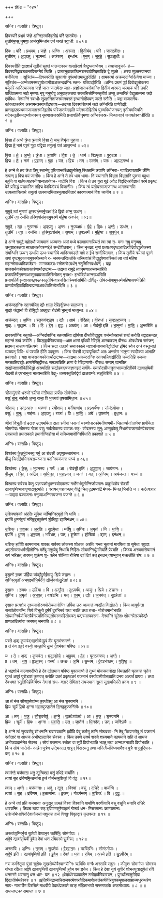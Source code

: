+++
title = "०४५"

+++


अग्निः। वत्सप्रिः। त्रिष्टुप्।

दि॒वस्परि॑ प्रथ॒मं ज॑ज्ञे अ॒ग्निर॒स्मद्द्वि॒तीयं॒ परि॑ जा॒तवे॑दाः ।  
तृ॒तीय॑म॒प्सु नृ॒मणा॒ अज॑स्र॒मिन्धा॑न एनं जरते स्वा॒धीः ॥ ०१॥

दि॒वः । परि॑ । प्र॒थ॒मम् । ज॒ज्ञे॒ । अ॒ग्निः । अ॒स्मत् । द्वि॒तीय॑म् । परि॑ । जा॒तऽवे॑दाः ।  
तृ॒तीय॑म् । अ॒प्ऽसु । नृ॒ऽमनाः॑ । अज॑स्रम् । इन्धा॑नः । ए॒न॒म् । ज॒र॒ते॒ । सु॒ऽआ॒धीः ॥

दिवस्परीति द्वादशर्चं तृतीयं सूक्तं भालन्दनस्य वत्सप्रेरार्षं त्रैष्टुभमाग्नेयम् । तथाचानुक्रां- तं—दिवस्परिद्वादशवत्सप्रिराग्नेयं त्विति । प्रातरनुवाकाश्विनशस्त्रयोरिदमादिके द्वे सूक्ते । अस्य सूक्तस्यान्त्यां वर्जयित्वा । सूत्रितंच—दिवस्परीति सूक्तयोः पूर्वस्योत्तमामुद्धरेदिति । क्षामवत्यां अक्रन्ददग्निरित्येषा याज्या । सूत्रितंच—अग्नेत्वमस्मद्युयोध्यमीवाअक्रन्ददग्निः स्तन- यन्निवद्यौरिति ।अग्निः प्रथमं पूर्वं दिवोद्युलोकस्य पर्युपरि आदित्यात्मना जज्ञे जातः जातवेदाः जात- प्रज्ञोजातधनोवाग्निः द्वितीयं अस्मत् अस्माकं परि उपरि पार्थिवात्मना जज्ञे नृमणाः नृषु मनुष्येषु अनुग्राहकतया सक्तचित्तोग्निस्तृतीयं अप्सु अन्तरिक्षे वैद्युतात्मना जज्ञे एवंविध- मेनमग्निं स्वाधीः सुप्रज्ञोनेताजस्रमनवरतं इन्धानोदीपयन् जरते स्तौति । यद्वा वाजसनेय- कोक्तप्रकारेण अस्यमन्त्रस्यार्थोद्रष्टव्यः—तद्यथा दिवस्परिप्रथमं जज्ञे अग्निरिति प्राणेवैद्यौः प्राणाद्वाएषप्रथममजायतास्मद्द्वितीयं परिजातवेदाइति यदेनमदोद्वितीयं पुरुषविधोजनयत् तृतीयमप्स्विति यदेनन्तृतीयमद्भ्योजनयन् नृमणाअजस्रमिति प्रजापतिर्वैनृमणाः अग्निरजस्र- मिन्धानएनं जनयतेस्वाधीरिति ॥ १ ॥

अग्निः। वत्सप्रिः। त्रिष्टुप्।

वि॒द्मा ते॑ अग्ने त्रे॒धा त्र॒याणि॑ वि॒द्मा ते॒ धाम॒ विभृ॑ता पुरु॒त्रा ।  
वि॒द्मा ते॒ नाम॑ पर॒मं गुहा॒ यद्वि॒द्मा तमुत्सं॒ यत॑ आज॒गन्थ॑ ॥ ०२॥

वि॒द्म । ते॒ । अ॒ग्ने॒ । त्रे॒धा । त्र॒याणि॑ । वि॒द्म । ते॒ । धाम॑ । विऽभृ॑ता । पु॒रु॒ऽत्रा ।  
वि॒द्म । ते॒ । नाम॑ । प॒र॒मम् । गुहा॑ । यत् । वि॒द्म । तम् । उत्स॑म् । यतः॑ । आ॒ऽज॒गन्थ॑ ॥

हे अग्ने ते तव त्रेधा त्रिषु स्थानेषु पृथिव्यन्तरिक्षद्युलोकेषु स्थितानि त्रयाणि अग्निवा- य्वादित्याख्यानि त्रीणि रूपाण् इ विद्म वयं जानीमः । किंच हे अग्ने ते तव धाम धामा- नि स्थानानि विभृता विभृतानि पुरुत्रा बहुधा बहूनि वा गार्हपत्याहवनीयान्वाहार्यपच- नादीनि विद्म । किंच ते तव गुहा गूढं अवेद विद्वद्भिरविज्ञातं परमं प्रकृष्टं वेदे प्रसिद्धं यन्नामस्ति तद्विद्म वेदविदोवयं विजानीमः । किंच त्वं यतोयस्मादाजगन्थ आगतवानसि उत्पन्नवानित्यर्थः तमुत्सं उत्स्यन्दयितारमुत्पादयितारं कारणात्मानं विद्म जानीम ॥ २ ॥

अग्निः। वत्सप्रिः। त्रिष्टुप्।

स॒मु॒द्रे त्वा॑ नृ॒मणा॑ अ॒प्स्व१॒॑न्तर्नृ॒चक्षा॑ ईधे दि॒वो अ॑ग्न॒ ऊध॑न् ।  
तृ॒तीये॑ त्वा॒ रज॑सि तस्थि॒वांस॑म॒पामु॒पस्थे॑ महि॒षा अ॑वर्धन् ॥ ०३॥

स॒मु॒द्रे । त्वा॒ । नृ॒ऽमनाः॑ । अ॒प्ऽसु । अ॒न्तः । नृ॒ऽचक्षाः॑ । ई॒धे॒ । दि॒वः । अ॒ग्ने॒ । ऊध॑न् ।  
तृ॒तीये॑ । त्वा॒ । रज॑सि । त॒स्थि॒ऽवांस॑म् । अ॒पाम् । उ॒पऽस्थे॑ । म॒हि॒षाः । अ॒व॒र्ध॒न् ॥

हे अग्ने समुद्रे महोदधौ जायमानं अप्म्वन्तः अपां मध्ये वडवात्मनास्थितं त्वा त्वां नृ- मणाः नृषु मनुष्यषु अनुग्राहकतया सक्ताचत्तोवरुणईधे सन्दीपितवान् । किंच नृचक्षाः नृणां प्रत्यक्षणदृष्टआदित्योदिवोद्युलोकस्य संबन्धिनि ऊधन् ऊधसि ऊधः स्थानीये आदित्यमंडले यज्ञे त ईधे सन्दीपितवान् । किंच तृतीये त्रयाणां पूरणे अपां वृष्ट्युदकानामुपस्थेस्थाने र- जस्यन्तरिक्षलोके तस्थिवांसं विद्युद्रूपेणावस्थितं त्वा त्वां महिषा महान्तोमाध्यमिकादेवग- णामरुदादयः स्तोतारोऽवर्धन् स्तुतिभिरवर्धयन् । यद्वा वाजसनेयकोक्तप्रकारेणार्थोद्रष्टव्यः— तद्यथा रामुद्रे त्वानृमणाअप्स्वन्तरिति प्रजापतिर्वैनृमणाअप्सुतदाप्रजापतिरित्येतत् नृचक्षा- इन्धेदिवोअग्नऊधन्निति प्रजापतिर्वेनृचक्षाआपइवऊधस्तृतीयेत्वारजसितस्थिवांसमिति द्यौर्वैतृ- तीयंरजोपामुपस्थेमहिषाअवर्धन्निति प्राणावैमहिषादिवित्वाप्राणाअवर्धयन्नित्येतदिति ॥ ३ ॥

अग्निः। वत्सप्रिः। त्रिष्टुप्।

अक्र॑न्दद॒ग्निः स्त॒नय॑न्निव॒ द्यौः क्षामा॒ रेरि॑हद्वी॒रुधः॑ सम॒ञ्जन् ।  
स॒द्यो ज॑ज्ञा॒नो वि हीमि॒द्धो अख्य॒दा रोद॑सी भा॒नुना॑ भात्य॒न्तः ॥ ०४॥

अक्र॑न्दत् । अ॒ग्निः । स्त॒नय॑न्ऽइव । द्यौः । क्षाम॑ । रेरि॑हत् । वी॒रुधः॑ । स॒म्ऽअ॒ञ्जन् ।  
स॒द्यः । ज॒ज्ञा॒नः । वि । हि । ई॒म् । इ॒द्धः । अख्य॑त् । आ । रोद॑सी॒ इति॑ । भा॒नुना॑ । भा॒ति॒ । अ॒न्तरिति॑ ॥

दावरूपोग्निः स्तूयते—अग्निर्दावाग्निः स्तनयन्निव द्यौर्यथा दीप्तोविद्युद्रूपः पर्जन्योमहान्तं शब्दं करोति तद्वदक्रन्दत् महान्तं शब्दं करोति । किङ्कुर्वन्नित्यत्राह—क्षाम क्षामां पृथिवीं रेरिहत् आस्वादयन् वीरुधः ओषधीश्च समंजन् म्रक्षयन् सन्तापयन्नित्यर्थः । किंच सद्यः तत्क्षणे समानकाले जज्ञानोजायमानैद्धोदीप्तः ईमिदं स्वेन दग्धं वस्तुजातं व्यख्यत् विवि- धं पश्यति हीति पदपूरणः । किंच रोदसी द्यावापृथिव्यौ अतः अन्तरेण भानुना स्वदीप्त्या आभाति प्रकाशते । यद्वा वाजसनयकोत्तार्थोद्रष्टव्यः—तद्यथा अकन्ददग्निः स्तनयन्निवद्यौरिति क्रन्दतिहि पजन्यः स्ततवन्निवद्यौः क्षामारेरिहद्वीरुधः समञ्चन्निति क्षामां वै रेरिह्यमाणो- वीरुधः सम्यग् व्यनक्ति सद्योजज्ञानोविहीमिद्धो अख्यदिति सद्योहवाएषजज्ञानइदं सर्वंवि- ख्यारोदसीभानुनाभात्यतरितीमेवै द्यावापृथिवी रोदसी ते एषभानुना भात्यन्तरिति वैद्यु- तस्यस्तुतिर्यद्वेयं दाअवाग्नेः स्व्तुतिरिति ॥ ४ ॥

अग्निः। वत्सप्रिः। त्रिष्टुप्।

श्री॒णामु॑दा॒रो ध॒रुणो॑ रयी॒णां म॑नी॒षाणां॒ प्रार्प॑णः॒ सोम॑गोपाः ।  
वसुः॑ सू॒नुः सह॑सो अ॒प्सु राजा॒ वि भा॒त्यग्र॑ उ॒षसा॑मिधा॒नः ॥ ०५॥

श्री॒णाम् । उ॒त्ऽआ॒रः । ध॒रुणः॑ । र॒यी॒णाम् । म॒नी॒षाणा॑म् । प्र॒ऽअर्प॑णः । सोम॑ऽगोपाः ।  
वसुः॑ । सू॒नुः । सह॑सः । अ॒प्ऽसु । राजा॑ । वि । भा॒ति॒ । अग्रे॑ । उ॒षसा॑म् । इ॒धा॒नः ॥

श्रीणां विभूतीनां उदारः उद्गमयिता दाता रयीणां धनानां धरुणोधारकोमनीषाणमी- प्सितार्थानां प्रार्पणः प्रार्पयिता सोमगोपाः सोमस्य गोप्ता वसुः सर्वलोकस्य वासकः सह- सोबलस्य सूनुः अप्सूदकेषु स्थितोराजासर्वस्येश्वरश्च उषसामग्रे प्रभातकाले इधानोग्निहोत्रा र्थं समिध्यमानोग्निर्विभाति प्रकाशते ॥ ५ ॥

अग्निः। वत्सप्रिः। त्रिष्टुप्।

विश्व॑स्य के॒तुर्भुव॑नस्य॒ गर्भ॒ आ रोद॑सी अपृणा॒ज्जाय॑मानः ।  
वी॒ळुं चि॒दद्रि॑मभिनत्परा॒यञ्जना॒ यद॒ग्निमय॑जन्त॒ पञ्च॑ ॥ ०६॥

विश्व॑स्य । के॒तुः । भुव॑नस्य । गर्भः॑ । आ । रोद॑सी॒ इति॑ । अ॒पृ॒णा॒त् । जाय॑मानः ।  
वी॒ळुम् । चि॒त् । अद्रि॑म् । अ॒भि॒न॒त् । प॒रा॒ऽयन् । जनाः॑ । यत् । अ॒ग्निम् । अय॑जन्त । पञ्च॑ ॥

विश्वस्य सर्वस्य केतुः प्रज्ञापकोभुवनस्योदकस्य गर्भोगर्भभूतोग्निर्जायमानः प्रादुर्भवन्नेव रोदसी द्यावापृथिव्यावापृणादापूरयति । परायन् परागच्छन् वीळुं चित् दृढमप्यद्रिं मेघम- भिनत् भिनत्ति च । कदेत्यत्राह—यद्यदा पञ्चजनाः मनुष्याअग्निमयजन्त यजन्ते ॥ ६ ॥

अग्निः। वत्सप्रिः। त्रिष्टुप्।

उ॒शिक्पा॑व॒को अ॑र॒तिः सु॑मे॒धा मर्ते॑ष्व॒ग्निर॒मृतो॒ नि धा॑यि ।  
इय॑र्ति धू॒मम॑रु॒षं भरि॑भ्र॒दुच्छु॒क्रेण॑ शो॒चिषा॒ द्यामिन॑क्षन् ॥ ०७॥

उ॒शिक् । पा॒व॒कः । अ॒र॒तिः । सु॒ऽमे॒धाः । मर्ते॑षु । अ॒ग्निः । अ॒मृतः॑ । नि । धा॒यि॒ ।  
इय॑र्ति । धू॒मम् । अ॒रु॒षम् । भरि॑भ्रत् । उत् । शु॒क्रेण॑ । शो॒चिषा॑ । द्याम् । इन॑क्षन् ॥

उशिक् हवींषि कामयमानः पावकः सर्वस्य लोकस्य शोधकः अरतिः गन्ता भूतानां मारयिता वा सुमेधाः सुप्रज्ञः अमृतोमरणधर्मरहितोग्निः मर्तेषु मनुष्येषु निधायि निहितः सोयमग्निर्धूममियर्ति प्रेरयति । किञ्च अरुषमारोचमानं रूपं भरिभ्रत् धारयन् शुक्रेण शु- क्लेन शोचिषा रोचिषा द्यां दिवं उत् इनक्षन् व्याप्नुवन् गच्छतीति शेषः ॥ ७ ॥

अग्निः। वत्सप्रिः। त्रिष्टुप्।

दृ॒शा॒नो रु॒क्म उ॑र्वि॒या व्य॑द्यौद्दु॒र्मर्ष॒मायुः॑ श्रि॒ये रु॑चा॒नः ।  
अ॒ग्निर॒मृतो॑ अभव॒द्वयो॑भि॒र्यदे॑नं॒ द्यौर्ज॒नय॑त्सु॒रेताः॑ ॥ ०८॥

दृ॒शा॒नः । रु॒क्मः । उ॒र्वि॒या । वि । अ॒द्यौ॒त् । दुः॒ऽमर्ष॑म् । आयुः॑ । श्रि॒ये । रु॒चा॒नः ।  
अ॒ग्निः । अ॒मृतः॑ । अ॒भ॒व॒त् । वयः॑ऽभिः । यत् । ए॒न॒म् । द्यौः । ज॒नय॑त् । सु॒ऽरेताः॑ ॥

दृशानः प्रत्यक्षेण दृश्यमानोरुक्मोरोचमानोग्निः उर्विया उरु अत्यन्तं व्यद्यौत विद्योतते । किंच आयुर्गन्ता ससर्वतोयमग्निः श्रिये विभूत्यै दुर्मर्षं दुरभिभवं यथा भवति तथा रुचा- नोरोचमानोभवति सोयमग्निर्वयोभिरन्नैर्वनस्पतिभिरमृतोमरणरहितोभवत् यद्यस्मात्कारणा- देनमग्निं सुरेताः शोभनरेतस्कोद्यौः प्राणआदित्योवा जनयत् जनयति ॥ ८ ॥

अग्निः। वत्सप्रिः। त्रिष्टुप्।

यस्ते॑ अ॒द्य कृ॒णव॑द्भद्रशोचेऽपू॒पं दे॑व घृ॒तव॑न्तमग्ने ।  
प्र तं न॑य प्रत॒रं वस्यो॒ अच्छा॒भि सु॒म्नं दे॒वभ॑क्तं यविष्ठ ॥ ०९॥

यः । ते॒ । अ॒द्य । कृ॒णव॑त् । भ॒द्र॒ऽशो॒चे॒ । अ॒पू॒पम् । दे॒व॒ । घृ॒तऽव॑न्तम् । अ॒ग्ने॒ ।  
प्र । तम् । न॒य॒ । प्र॒ऽत॒रम् । वस्यः॑ । अच्छ॑ । अ॒भि । सु॒म्नम् । दे॒वऽभ॑क्तम् । य॒वि॒ष्ठ॒ ॥

हे भद्रशोचे कल्याणदीप्ते हे देव द्योतमान यविष्ठ युवतमाग्ने ते तुभ्यं योयजमानोद्या स्मिन्नहनि घृतवन्तं घृतेन युक्तं अपूपं पुरोडाशं कृणवत् करोति प्रतरं प्रकृष्टतरं यजमानं वस्योवसीयोच्छप्रति प्रनय अत्यर्थं प्रापय । तथा देवभक्तं स्तुतिभिर्हविर्भिश्च देवानां संभ- क्तारं सेवितारं तंयजमानं द्युम्नं सुखमभिप्रति प्रनय ॥ ९ ॥

अग्निः। वत्सप्रिः। त्रिष्टुप्।

आ तं भ॑ज सौश्रव॒सेष्व॑ग्न उ॒क्थौ॑क्थ॒ आ भ॑ज श॒स्यमा॑ने ।  
प्रि॒यः सूर्ये॑ प्रि॒यो अ॒ग्ना भ॑वा॒त्युज्जा॒तेन॑ भि॒नद॒दुज्जनि॑त्वैः ॥ १०॥

आ । तम् । भ॒ज॒ । सौ॒श्र॒वसेषु॑ । अ॒ग्ने॒ । उ॒क्थेऽउ॑क्थे । आ । भ॒ज॒ । श॒स्यमा॑ने ।  
प्रि॒यः । सूर्ये॑ । प्रि॒यः । अ॒ग्ना । भ॒वा॒ति॒ । उत् । जा॒तेन॑ । भि॒नद॑त् । उत् । जनि॑ऽत्वैः ॥

हे अग्ने त्वं सुश्रवसेषु शोभनानि श्रवांस्यन्नानि हवींषि येषु कर्मसु तानि सौश्रवसा- नि तेषु क्रियमाणेषु तं यजमानं स्तोतारं वा आभज अभीष्टप्रदानेन सेवस्व । किंच उक्थे उक्थे शस्त्रे शस्यमाने पठ्यमाने सति तं आभज अभीष्टप्रदानेनैव सेवस्व । सोयं यजमानः स्तोता वा सूर्ये प्रियोभवाति भवतु तथा अग्नाऽग्नावपि प्रियोभवति । किंच सोयं जातेनो- त्पन्नेन पुत्रेण उद्भिनदत् शत्रून् विदारयतु तथा जनित्वैर्जनिष्यमाणैश्च पुत्रैः शत्रूनुद्भिन- दत् ॥ १० ॥

अग्निः। वत्सप्रिः। त्रिष्टुप्।

त्वाम॑ग्ने॒ यज॑माना॒ अनु॒ द्यून्विश्वा॒ वसु॑ दधिरे॒ वार्या॑णि ।  
त्वया॑ स॒ह द्रवि॑णमि॒च्छमा॑ना व्र॒जं गोम॑न्तमु॒शिजो॒ वि व॑व्रुः ॥ ११॥

त्वाम् । अ॒ग्ने॒ । यज॑मानाः । अनु॑ । द्यून् । विश्वा॑ । वसु॑ । द॒धि॒रे॒ । वार्या॑णि ।  
त्वया॑ । स॒ह । द्रवि॑णम् । इ॒च्छमा॑नाः । व्र॒जम् । गोऽम॑न्तम् । उ॒शिजः॑ । वि । व॒व्रुः॒ ॥

हे अग्ने त्वां प्रति यजमानाः अनुद्यून् प्रत्यहं विश्वा विश्वानि वार्याणि वरणीयानि वसु वसूनि धनानि दधिरे धारयन्ति । किञ्च त्वया सह द्रविणमसुरैरपहृतं गोरूपं धन- मिच्छमानाः कामयमानाः उशिजोमेधाविनोदेवागोमन्तं पशुमन्तं व्रजं विवव्रुः विवृतद्वारं कृतवन्तः ॥ ११ ॥

अग्निः। वत्सप्रिः। त्रिष्टुप्।

अस्ता॑व्य॒ग्निर्न॒रां सु॒शेवो॑ वैश्वान॒र ऋषि॑भिः॒ सोम॑गोपाः ।  
अ॒द्वे॒षे द्यावा॑पृथि॒वी हु॑वेम॒ देवा॑ ध॒त्त र॒यिम॒स्मे सु॒वीर॑म् ॥ १२॥

अस्ता॑वि । अ॒ग्निः । न॒राम् । सु॒ऽशेवः॑ । वै॒श्वा॒न॒रः । ऋषि॑ऽभिः । सोम॑ऽगोपाः ।  
अ॒द्वे॒षे इति॑ । द्यावा॑पृथि॒वी इति॑ । हु॒वे॒म॒ । देवाः॑ । ध॒त्त । र॒यिम् । अ॒स्मे इति॑ । सु॒ऽवीर॑म् ॥

नरां कर्मनेतॄणां पुंसां सुशेवः सुखसेव्योवैश्वानरोग्निः ऋषिभिः मन्त्रैः अस्तावि स्तुतः । कीदृशः सोमगोपाः सोमस्य गोप्ता रक्षिता अद्वेषे द्यावापृथिवी द्यावापृथिव्यौ हुवेम वयं ह्वयेम । किंच हे देवाः यूयं सुवीरं शोभनपुत्राद्युपेतं रयिं धनमस्मे अस्मासु धत्त धार- यत ॥ १२ ॥वेदार्थस्यप्रकाशेन तमोहार्दन्निवारयन् । पुमर्थांश्चतुरोदेया द्विद्यातीर्थमहेश्वरः ॥ १ ॥इतिश्रीमद्राजाधिराजपरमेश्वरवैदिकमार्गप्रवर्तकश्रीवीरबुक्कभूपालसाम्राज्यधुरन्धरेण साय- णाचार्येण विरचिते माधवीये वेदार्थप्रकाशे ऋक् संहिताभाष्ये सप्तमाष्टके अष्टमोध्यायः ॥ ८ ॥ ॥ सप्तमाष्टकः समाप्तः ॥ ७ ॥
